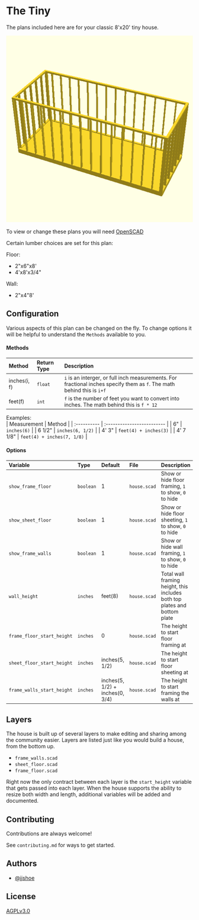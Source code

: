
# The Tiny

The plans included here are for your classic 8'x20' tiny house.

![The Tiny](house.png?raw=true "The Tiny")

To view or change these plans you will need [OpenSCAD](https://openscad.org/)

Certain lumber choices are set for this plan:

Floor: 
- 2"x6"x8'
- 4'x8'x3/4"

Wall:
- 2"x4"8'

## Configuration

Various aspects of this plan can be changed on the fly. To change options it will be helpful to understand 
the `Methods` available to you.

#### Methods
| Method       | Return Type | Description |
| :----------- | :---------- | :---------- |
| inches(i, f) | `float`     | `i` is an interger, or full inch measurements. For fractional inches specify them as `f`. The math behind this is `i+f` | 
| feet(f)      | `int`       | `f` is the number of feet you want to convert into inches. The math behind this is `f * 12` |

Examples:  
| Measurement | Method                     |
| :---------- | :------------------------- |
| 6"          | `inches(6)`                |
| 6 1/2"      | `inches(6, 1/2)`           |
| 4' 3"       | `feet(4) + inches(3)`      |
| 4' 7 1/8"   | `feet(4) + inches(7, 1/8)` |

#### Options

| Variable                   | Type      | Default                         | File         |  Description |
| :------------------------- | :-------- | :------------------------------ | :----------- |:------------ |
| `show_frame_floor`         | `boolean` | 1                               | `house.scad` | Show or hide floor framing, `1` to show, `0` to hide |
| `show_sheet_floor`         | `boolean` | 1                               | `house.scad` | Show or hide floor sheeting, `1` to show, `0` to hide |
| `show_frame_walls`         | `boolean` | 1                               | `house.scad` | Show or hide wall framing, `1` to show, `0` to hide |
| `wall_height`              | `inches`  | feet(8)                         | `house.scad` | Total wall framing height, this includes both top plates and bottom plate |
| `frame_floor_start_height` | `inches`  | 0                               | `house.scad` | The height to start floor framing at |
| `sheet_floor_start_height` | `inches`  | inches(5, 1/2)                  | `house.scad` | The height to start floor sheeting at |
| `frame_walls_start_height` | `inches`  | inches(5, 1/2) + inches(0, 3/4) | `house.scad` | The height to start framing the walls at|


## Layers

The house is built up of several layers to make editing and sharing among the community easier. Layers are listed just like you would build a house, from the bottom up.

- `frame_walls.scad`
- `sheet_floor.scad`
- `frame_floor.scad`

Right now the only contract between each layer is the `start_height` variable that gets passed into each layer. When the house supports the ability to resize both width and length, additional variables will be added and documented.
## Contributing

Contributions are always welcome!

See `contributing.md` for ways to get started.


## Authors

- [@jjshoe](https://www.github.com/jjshoe)


## License

[AGPLv3.0](https://www.gnu.org/licenses/agpl-3.0.en.html)
